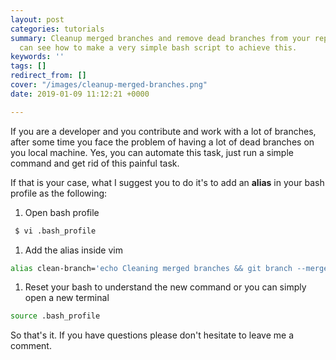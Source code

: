 ```yaml
---
layout: post
categories: tutorials
summary: Cleanup merged branches and remove dead branches from your repository. You
  can see how to make a very simple bash script to achieve this.
keywords: ''
tags: []
redirect_from: []
cover: "/images/cleanup-merged-branches.png"
date: 2019-01-09 11:12:21 +0000

---
```

If you are a developer and you contribute and work with a lot of branches, after some time you face the problem of having a lot of dead branches on you local machine. Yes, you can automate this task, just run a simple command and get rid of this painful task.

If that is your case, what I suggest you to do it's to add an **alias** in your bash profile as the following:

1. Open bash profile

```bash
 $ vi .bash_profile
```

1. Add the alias inside vim

```bash  
alias clean-branch='echo Cleaning merged branches && git branch --merged | egrep -v "(^\\*|master|dev)" | xargs git branch -d'
```

1. Reset your bash to understand the new command or you can simply open a new terminal

```bash
source .bash_profile
```

So that's it. If you have questions please don't hesitate to leave me a comment.